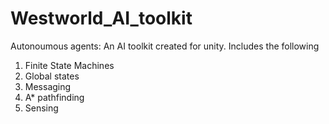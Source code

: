 # Westworld_AI_toolkit

Autonoumous agents:
An AI toolkit created for unity. Includes the following

1. Finite State Machines
2. Global states
3. Messaging
4. A* pathfinding
5. Sensing

